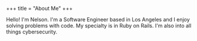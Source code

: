 +++
title = "About Me"
+++

Hello! I'm Nelson. I'm a Software Engineer based in Los Angeles and I enjoy solving problems with code. My specialty is in Ruby on Rails. I'm also into all things cybersecurity. 
